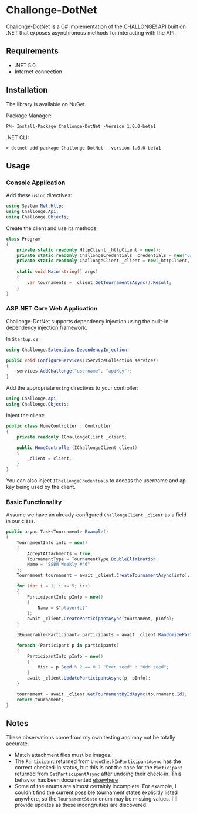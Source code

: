 ﻿# Challonge-DotNet

Challonge-DotNet is a C# implementation of the [CHALLONGE! API](https://api.challonge.com/v1) 
built on .NET that exposes asynchronous methods for interacting with the API.

## Requirements

- .NET 5.0
- Internet connection

## Installation

The library is available on NuGet.  

Package Manager:
```
PM> Install-Package Challonge-DotNet -Version 1.0.0-beta1
```

.NET CLI:
```
> dotnet add package Challonge-DotNet --version 1.0.0-beta1
```

## Usage

### Console Application

Add these `using` directives:

```C#
using System.Net.Http;
using Challonge.Api;
using Challonge.Objects;
```
Create the client and use its methods:

```C#
class Program
{
    private static readonly HttpClient _httpClient = new();
    private static readonly ChallongeCredentials _credentials = new("username", "apiKey");
    private static readonly ChallongeClient _client = new(_httpClient, _credentials);
	
    static void Main(string[] args)
    {
        var tournaments = _client.GetTournamentsAsync().Result;
    }
}
```

### ASP.NET Core Web Application

Challonge-DotNet supports dependency injection using the built-in dependency injection framework.

In `Startup.cs`:
```C#
using Challonge.Extensions.DependencyInjection;
```
```C#
public void ConfigureServices(IServiceCollection services)
{
    services.AddChallonge("username", "apiKey");
}
```
Add the appropriate `using` directives to your controller:

```C#
using Challonge.Api;
using Challonge.Objects;
```

Inject the client:

```C#
public class HomeController : Controller
{
    private readonly IChallongeClient _client;

    public HomeController(IChallongeClient client)
    {
        _client = client;
    }
}
```
You can also inject `IChallongeCredentials` to access the username and api key being used by the client.

### Basic Functionality

Assume we have an already-configured `ChallongeClient` `_client` as a field in our class.

```C#
public async Task<Tournament> Example()
{
    TournamentInfo info = new()
    {
        AcceptAttachments = true,
        TournamentType = TournamentType.DoubleElimination,
        Name = "SSBM Weekly #46"
    };
    Tournament tournament = await _client.CreateTournamentAsync(info);

    for (int i = 1; i <= 5; i++)
    {
        ParticipantInfo pInfo = new()
        {
            Name = $"player{i}"
        };
        await _client.CreateParticipantAsync(tournament, pInfo);
    }

    IEnumerable<Participant> participants = await _client.RandomizeParticipantsAsync(tournament);

    foreach (Participant p in participants)
    {
        ParticipantInfo pInfo = new()
        {
            Misc = p.Seed % 2 == 0 ? "Even seed" : "Odd seed";
        }
        await _client.UpdateParticipantAsync(p, pInfo);
    }

    tournament = await _client.GetTournamentByIdAsync(tournament.Id);
    return tournament;
}
```

## Notes

These observations come from my own testing and may not be totally accurate.

- Match attachment files must be images.
- The `Participant` returned from `UndoCheckInParticipantAsync` has the correct checked-in status, but this is not the case for the `Participant` returned from `GetParticipantAsync` after undoing their check-in.
 This behavior has been documented [elsewhere](https://github.com/ZEDGR/pychallonge#api-issues)
- Some of the enums are almost certainly incomplete. For example, I couldn't find the current possible tournament states explicitly listed anywhere, so the `TournamentState` enum may be missing values. 
I'll provide updates as these incongruities are discovered.